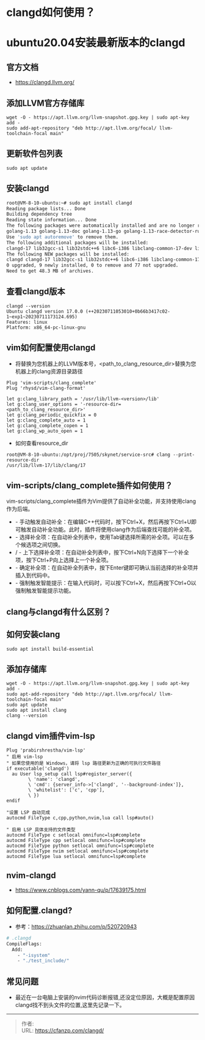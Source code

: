 # clangd如何使用？


<!--more-->
# ubuntu20.04安装最新版本的clangd
## 官方文档
- https://clangd.llvm.org/
## 添加LLVM官方存储库
```
wget -O - https://apt.llvm.org/llvm-snapshot.gpg.key | sudo apt-key add -
sudo add-apt-repository "deb http://apt.llvm.org/focal/ llvm-toolchain-focal main"
```

## 更新软件包列表
```
sudo apt update
```

## 安装clangd
```bash
root@VM-8-10-ubuntu:~# sudo apt install clangd
Reading package lists... Done
Building dependency tree
Reading state information... Done
The following packages were automatically installed and are no longer required:
golang-1.13 golang-1.13-doc golang-1.13-go golang-1.13-race-detector-runtime golang-1.13-src golang-doc golang-go golang-race-detector-runtime golang-src libsass1
Use 'sudo apt autoremove' to remove them.
The following additional packages will be installed:
clangd-17 lib32gcc-s1 lib32stdc++6 libc6-i386 libclang-common-17-dev libclang-cpp17 libclang-rt-17-dev libllvm17
The following NEW packages will be installed:
clangd clangd-17 lib32gcc-s1 lib32stdc++6 libc6-i386 libclang-common-17-dev libclang-cpp17 libclang-rt-17-dev libllvm17
0 upgraded, 9 newly installed, 0 to remove and 77 not upgraded.
Need to get 48.3 MB of archives.
```

## 查看clangd版本
```
clangd --version
Ubuntu clangd version 17.0.0 (++20230711053010+0b66b3417c02-1~exp1~20230711173124.695)
Features: linux
Platform: x86_64-pc-linux-gnu
```

## vim如何配置使用clangd
- 将<version>替换为您机器上的LLVM版本号，<path_to_clang_resource_dir>替换为您机器上的clang资源目录路径
```
Plug 'vim-scripts/clang_complete'
Plug 'rhysd/vim-clang-format'

let g:clang_library_path = '/usr/lib/llvm-<version>/lib'
let g:clang_user_options = '-resource-dir=<path_to_clang_resource_dir>'
let g:clang_periodic_quickfix = 0
let g:clang_complete_auto = 1
let g:clang_complete_copen = 1
let g:clang_wp_auto_open = 1
```

- 如何查看resource_dir
```
root@VM-8-10-ubuntu:/opt/proj/7505/skynet/service-src# clang --print-resource-dir
/usr/lib/llvm-17/lib/clang/17
```

## vim-scripts/clang_complete插件如何使用？
vim-scripts/clang_complete插件为Vim提供了自动补全功能，并支持使用clang作为后端。
- <Ctrl-X><Ctrl-U> - 手动触发自动补全：在编辑C++代码时，按下Ctrl+X，然后再按下Ctrl+U即可触发自动补全功能。此时，插件将使用clang作为后端查找可能的补全项。
- <Tab> - 选择补全项：在自动补全列表中，使用Tab键选择所需的补全项。可以在多个候选项之间切换。
- <Ctrl-N> / <Ctrl-P> - 上下选择补全项：在自动补全列表中，按下Ctrl+N向下选择下一个补全项，按下Ctrl+P向上选择上一个补全项。
- <Enter> - 确定补全项：在自动补全列表中，按下Enter键即可确认当前选择的补全项并插入到代码中。
- <Ctrl-X><Ctrl-O> - 强制触发智能提示：在输入代码时，可以按下Ctrl+X，然后再按下Ctrl+O以强制触发智能提示功能。

## clang与clangd有什么区别？

## 如何安装clang
```
sudo apt install build-essential
```

## 添加存储库
```
wget -O - https://apt.llvm.org/llvm-snapshot.gpg.key | sudo apt-key add -
sudo apt-add-repository "deb http://apt.llvm.org/focal/ llvm-toolchain-focal main"
sudo apt update
sudo apt install clang
clang --version
```

## clangd vim插件vim-lsp
```
Plug 'prabirshrestha/vim-lsp'
" 启用 vim-lsp
" 如果您使用的是 Windows，请将 lsp 路径更新为正确的可执行文件路径
if executable('clangd')
  au User lsp_setup call lsp#register_server({
        \ 'name': 'clangd',
        \ 'cmd': {server_info->['clangd', '--background-index']},
        \ 'whitelist': ['c', 'cpp'],
        \ })
endif

"设置 LSP 自动完成
autocmd FileType c,cpp,python,nvim,lua call lsp#auto()

" 启用 LSP 具体支持的文件类型
autocmd FileType c setlocal omnifunc=lsp#complete
autocmd FileType cpp setlocal omnifunc=lsp#complete
autocmd FileType python setlocal omnifunc=lsp#complete
autocmd FileType nvim setlocal omnifunc=lsp#complete
autocmd FileType lua setlocal omnifunc=lsp#complete
```

## nvim-clangd
- https://www.cnblogs.com/yann-qu/p/17639175.html

## 如何配置.clangd?
- 参考：https://zhuanlan.zhihu.com/p/520720943

```bash
# .clangd
CompileFlags:
  Add:
    - "-isystem"
    - "./test_include/"
```


## 常见问题
- 最近在一台电脑上安装的nvim代码诊断报错,还没定位原因，大概是配置原因clangd找不到头文件的位置,这里先记录一下。


---

> 作者:   
> URL: https://cfanzp.com/clangd/  

